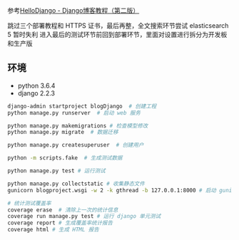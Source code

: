 参考[HelloDjango - Django博客教程（第二版）](https://www.zmrenwu.com/courses/hellodjango-blog-tutorial/materials/59/)

跳过三个部署教程和 HTTPS 证书，最后再整，全文搜索环节尝试 elasticsearch 5 暂时失利
进入最后的测试环节前回到部署环节，里面对设置进行拆分为开发板和生产版

## 环境

- python 3.6.4
- django 2.2.3

```bash
django-admin startproject blogDjango  # 创建工程
python manage.py runserver  # 启动 web 服务

python manage.py makemigrations # 检查模型修改
python manage.py migrate  # 数据迁移

python manage.py createsuperuser  # 创建用户

python -m scripts.fake  # 生成测试数据

python manage.py test # 运行测试

python manage.py collectstatic # 收集静态文件
gunicorn blogproject.wsgi -w 2 -k gthread -b 127.0.0.1:8000 # 启动 gunicorn

# 统计测试覆盖率
coverage erase  # 清除上一次的统计信息
coverage run manage.py test # 运行 django 单元测试
coverage report # 生成覆盖率统计报告
coverage html # 生成 HTML 报告
```